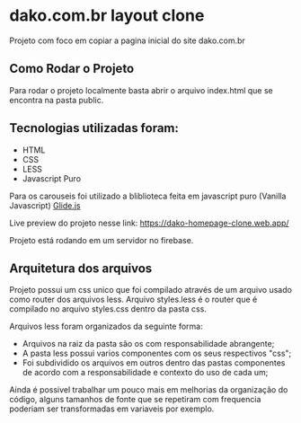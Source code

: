 # dako.com.br layout clone
Projeto com foco em copiar a pagina inicial do site dako.com.br

## Como Rodar o Projeto
Para rodar o projeto localmente basta abrir o arquivo index.html que se encontra na pasta public.

## Tecnologias utilizadas foram:
* HTML
* CSS
* LESS
* Javascript Puro

Para os carouseis foi utilizado a bliblioteca feita em javascript puro (Vanilla Javascript) [Glide.js](https://glidejs.com/)

Live preview do projeto nesse link: https://dako-homepage-clone.web.app/

Projeto está rodando em um servidor no firebase.

## Arquitetura dos arquivos
Projeto possui um css unico que foi compilado através de um arquivo usado como router dos arquivos less. Arquivo styles.less é o router que é compilado no arquivo styles.css dentro da pasta css.

Arquivos less foram organizados da seguinte forma:
* Arquivos na raiz da pasta são os com responsabilidade abrangente;
* A pasta less possui varios componentes com os seus respectivos "css";
* Foi subdividido os arquivos em outros dentro das pastas componentes de acordo com a responsabilidade e contexto do uso de cada um;

Ainda é possivel trabalhar um pouco mais em melhorias da organização do código, alguns tamanhos de fonte que se repetiram com frequencia poderiam ser transformadas em variaveis por exemplo.